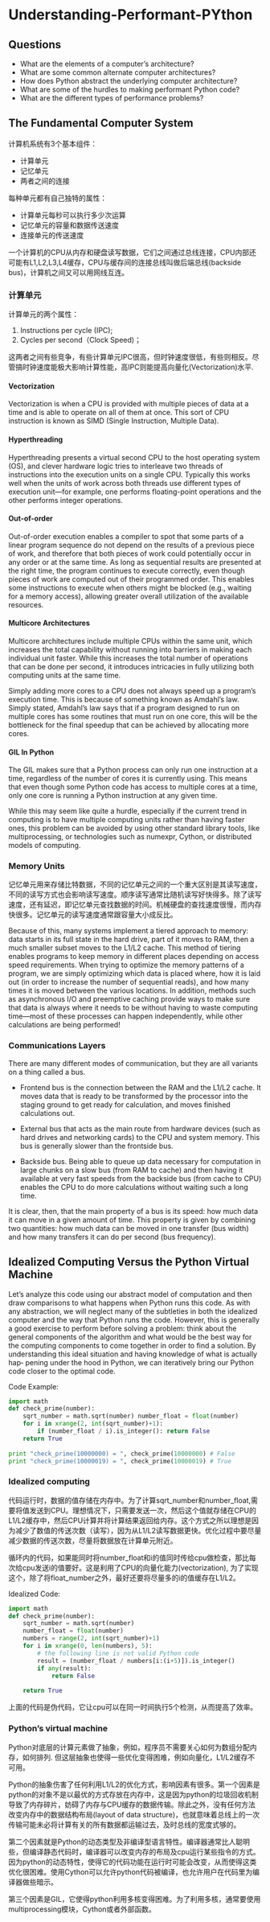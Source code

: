 # Understanding-Performant-PYthon

## Questions

* What are the elements of a computer’s architecture?
* What are some common alternate computer architectures?
* How does Python abstract the underlying computer architecture?
* What are some of the hurdles to making performant Python code?
* What are the different types of performance problems?

## The Fundamental Computer System

计算机系统有3个基本组件：

* 计算单元
* 记忆单元
* 两者之间的连接

每种单元都有自己独特的属性：

* 计算单元每秒可以执行多少次运算
* 记忆单元的容量和数据传送速度
* 连接单元的传送速度

一个计算机的CPU从内存和硬盘读写数据，它们之间通过总线连接，CPU内部还可能有L1,L2,L3,L4缓存，CPU与缓存间的连接总线叫做后端总线(backside bus)，计算机之间又可以用网线互连。

### 计算单元

计算单元的两个属性：

1. Instructions per cycle (IPC);
2. Cycles per second（Clock Speed)；

这两者之间有些竞争，有些计算单元IPC很高，但时钟速度很低，有些则相反。尽管搞时钟速度能极大影响计算性能，高IPC则能提高向量化(Vectorization)水平.

#### Vectorization
Vectorization is when a CPU is provided with multiple pieces of data at a time and is able to operate on all of them at once. This sort of CPU instruction is known as SIMD (Single Instruction, Multiple Data).

#### Hyperthreading
Hyperthreading presents a virtual second CPU to the host operating system (OS), and clever hardware logic tries to interleave two threads of instructions into the execution units on a single CPU. Typically this works well when the units of work across both threads use different types of execution unit—for example, one performs floating-point operations and the other performs integer operations.
   
#### Out-of-order
Out-of-order execution enables a compiler to spot that some parts of a linear program sequence do not depend on the results of a previous piece of work, and therefore that both pieces of work could potentially occur in any order or at the same time. As long as sequential results are presented at the right time, the program continues to execute correctly, even though pieces of work are computed out of their programmed order. This enables some instructions to execute when others might be blocked (e.g., waiting for a memory access), allowing greater overall utilization of the available resources.

#### Multicore Architectures 
Multicore architectures include multiple CPUs within the same unit, which increases the total capability without running into barriers in making each individual unit faster. While this increases the total number of operations that can be done per second, it introduces intricacies in fully utilizing both computing units at the same time.

Simply adding more cores to a CPU does not always speed up a program’s execution time. This is because of something known as Amdahl’s law. Simply stated, Amdahl’s law says that if a program designed to run on multiple cores has some routines that must run on one core, this will be the bottleneck for the final speedup that can be achieved by allocating more cores.

#### GIL In Python

The GIL makes sure that a Python process can only run one instruction at a time, regardless of the number of cores it is currently using. This means that even though some Python code has access to multiple cores at a time, only one core is running a Python instruction at any given time. 

While this may seem like quite a hurdle, especially if the current trend in computing is to have multiple computing units rather than having faster ones, this problem can be avoided by using other standard library tools, like multiprocessing, or technologies such as numexpr, Cython, or distributed models of computing.  

### Memory Units

记忆单元用来存储比特数据，不同的记忆单元之间的一个重大区别是其读写速度，不同的读写方式也会影响读写速度。顺序读写通常比随机读写好快得多。除了读写速度，还有延迟，即记忆单元查找数据的时间。机械硬盘的查找速度很慢，而内存快很多。记忆单元的读写速度通常跟容量大小成反比。

Because of this, many systems implement a tiered approach to memory: data starts in its full state in the hard drive, part of it moves to RAM, then a much smaller subset moves to the L1/L2 cache. This method of tiering enables programs to keep memory in different places depending on access speed requirements. When trying to optimize the memory patterns of a program, we are simply optimizing which data is placed where, how it is laid out (in order to increase the number of sequential reads), and how many times it is moved between the various locations. In addition, methods such as asynchronous I/O and preemptive caching provide ways to make sure that data is always where it needs to be without having to waste computing time—most of these processes can happen independently, while other calculations are being performed!

### Communications Layers

There are many different modes of communication, but they are all variants on a thing called a bus.

* Frontend bus is the connection between the RAM and the L1/L2 cache. It moves data that is ready to be transformed by the processor into the staging ground to get ready for calculation, and moves finished calculations out.

* External bus that acts as the main route from hardware devices (such as hard drives and networking cards) to the CPU and system memory. This bus is generally slower than the frontside bus.

* Backside bus. Being able to queue up data necessary for computation in large chunks on a slow bus (from RAM to cache) and then having it available at very fast speeds from the backside bus (from cache to CPU) enables the CPU to do more calculations without waiting such a long time.


It is clear, then, that the main property of a bus is its speed: how much data it can move in a given amount of time. This property is given by combining two quantities: how much data can be moved in one transfer (bus width) and how many transfers it can do per second (bus frequency).

## Idealized Computing Versus the Python Virtual Machine

Let’s analyze this code using our abstract model of computation and then draw comparisons to what happens when Python runs this code. As with any abstraction, we will neglect many of the subtleties in both the idealized computer and the way that Python runs the code. However, this is generally a good exercise to perform before solving a problem: think about the general components of the algorithm and what would be the best way for the computing components to come together in order to find a solution. By understanding this ideal situation and having knowledge of what is actually hap‐ pening under the hood in Python, we can iteratively bring our Python code closer to the optimal code.

Code Example:

```python
import math
def check_prime(number):
    sqrt_number = math.sqrt(number) number_float = float(number)
    for i in xrange(2, int(sqrt_number)+1):
        if (number_float / i).is_integer(): return False
    return True
    
print "check_prime(10000000) = ", check_prime(10000000) # False
print "check_prime(10000019) = ", check_prime(10000019) # True
```

### Idealized computing

代码运行时，数据的值存储在内存中。为了计算sqrt_number和number_float,需要将值发送到CPU。理想情况下，只需要发送一次，然后这个值就存储在CPU的L1/L2缓存中，然后CPU计算并将计算结果返回给内存。这个方式之所以理想是因为减少了数值的传送次数（读写），因为从L1/L2读写数据更快。优化过程中要尽量减少数据的传送次数，尽量将数据放在计算单元附近。

循环内的代码，如果能同时将number_float和i的值同时传给cpu做检查，那比每次给cpu发送i的值要好。这是利用了CPU的向量化能力(vectorization), 为了实现这个，除了将float_number之外，最好还要将尽量多的i的值缓存在L1/L2。

Idealized Code:

```python
import math
def check_prime(number):
    sqrt_number = math.sqrt(number) 
    number_float = float(number)
    numbers = range(2, int(sqrt_number)+1) 
    for i in xrange(0, len(numbers), 5):
        # the following line is not valid Python code
        result = (number_float / numbers[i:(i+5)]).is_integer() 
        if any(result):
            return False 
            
    return True
```

上面的代码是伪代码，它让cpu可以在同一时间执行5个检测，从而提高了效率。

### Python’s virtual machine

Python对底层的计算元素做了抽象，例如，程序员不需要关心如何为数组分配内存，如何排列. 但这层抽象也使得一些优化变得困难，例如向量化，L1/L2缓存不可用。

Python的抽象伤害了任何利用L1/L2的优化方式，影响因素有很多。第一个因素是python的对象不是以最优的方式存放在内存中，这是因为python的垃圾回收机制导致了内存碎片，妨碍了内存与CPU缓存的数据传输。除此之外，没有任何方法改变内存中的数据结构布局(layout of data structure)，也就意味着总线上的一次传输可能未必将计算有关的所有数据都运输过去，及时总线的宽度式够的。

第二个因素就是Python的动态类型及非编译型语言特性。编译器通常比人聪明些，但编译静态代码时，编译器可以改变内存的布局及cpu运行某些指令的方式。 因为python的动态特性，使得它的代码功能在运行时可能会改变，从而使得这类优化很困难。使用Cython可以允许python代码被编译，也允许用户在代码里为编译器做些暗示。

第三个因素是GIL，它使得python利用多核变得困难。为了利用多核，通常要使用multiprocessing模块，Cython或者外部函数。